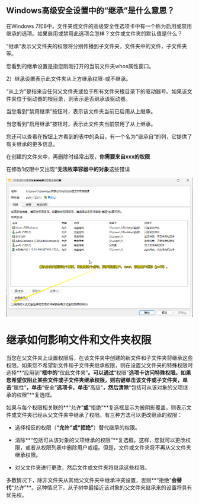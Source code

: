 ##  Windows高级安全设置中的“继承”是什么意思？

在Windows 7和8中，文件夹或文件的高级安全性选项卡中有一个称为启用或禁用继承的选项。如果启用或禁用此选项会怎样？文件或文件夹的默认值是什么？

“继承”表示父文件夹的权限将分别传播到子文件夹，文件夹中的文件，子文件夹等。

您看到的继承设置是指您刚刚打开的当前文件夹whos属性窗口。



2）继承设置表示此文件夹从上方继承权限-或不继承。



“从上方”是指来自任何父文件夹或位于所有文件夹根目录下的驱动器号。如果该文件夹位于驱动器的根目录，则表示是否继承该驱动器。



当您看到“禁用继承”按钮时，表示该文件夹当前已启用从上继承。



当您看到“启用继承”按钮时，表示此文件夹当前禁用了从上继承。



您还可以查看在按钮上方看到的表中的条目。有一个名为“继承自”的列，它提供了有关继承的更多信息。





在创建的文件夹中，再删除时经常出现，**你需要来自xxx的权限**

在修改1权限中又出现“**无法枚举容器中的对象**这些错误



![image-20231111200427031](./%E7%94%B5%E8%84%91%E7%9B%B8%E5%85%B3%E6%9D%83%E9%99%90%E9%97%AE%E9%A2%98.assets/image-20231111200427031.png)









# 继承如何影响文件和文件夹权限



当您在父文件夹上设置权限后，在该文件夹中创建的新文件和子文件夹将继承这些权限。如果您不希望新文件和子文件夹继承权限，则在设置父文件夹的特殊权限时选择**“应用到”**框中的**“仅此文件夹”**。可以通过**“权限”**选项卡访问特殊权限。如果您希望仅阻止某些文件或子文件夹继承权限，则右键单击该文件或子文件夹，单击**“属性”**，单击**“安全”**选项卡，单击**“高级”**，然后清除**“包括可从该对象的父项继承的权限”**复选框。

如果与每个权限相关联的**“允许”**或**“拒绝”**复选框显示为被阴影覆盖，则表示文件或文件夹已经从父文件夹中继承了权限。有三种方法可以更改继承的权限：

- 选择相反的权限（**“允许”**或**“拒绝”**）替代继承的权限。

  

- 清除**“包括可从该对象的父项继承的权限”**复选框。这样，您就可以更改权限，或者从权限列表中删除用户或组。但是，文件或文件夹将不再从父文件夹继承权限。

  

- 对父文件夹进行更改，然后文件或文件夹将继承这些权限。

  

多数情况下，除非文件夹从其他父文件夹中继承冲突设置，否则**“拒绝”**会替代**“允许”**。这种情况下，从子树中最接近该对象的父文件夹继承来的设置将具有优先权。